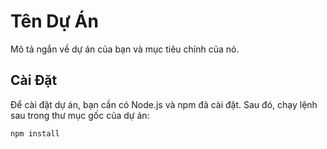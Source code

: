 # Tên Dự Án

Mô tả ngắn về dự án của bạn và mục tiêu chính của nó.

## Cài Đặt

Để cài đặt dự án, bạn cần có Node.js và npm đã cài đặt. Sau đó, chạy lệnh sau trong thư mục gốc của dự án:

```bash
npm install
